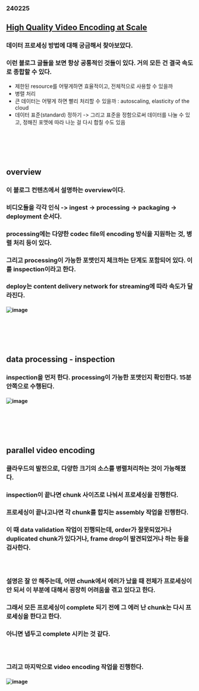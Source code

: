 ### 240225
## [High Quality Video Encoding at Scale](https://netflixtechblog.com/high-quality-video-encoding-at-scale-d159db052746)
### 데이터 프로세싱 방법에 대해 궁금해서 찾아보았다.
### 이런 블로그 글들을 보면 항상 공통적인 것들이 있다. 거의 모든 건 결국 속도로 종합할 수 있다. 
- 제한된 resource를 어떻게하면 효율적이고, 전체적으로 사용할 수 있을까
- 병렬 처리
- 큰 데이터는 어떻게 하면 빨리 처리할 수 있을까 : autoscaling, elasticity of the cloud
- 데이터 표준(standard) 정하기 -> 그리고 표준을 정함으로써 데이터를 나눌 수 있고, 정해진 포맷에 따라 나눈 걸 다시 합칠 수도 있음
### <br/><br/><br/>

## overview
### 이 블로그 컨텐츠에서 설명하는 overview이다. 
### 비디오들을 각각 인식 -> ingest -> processing -> packaging -> deployment 순서다.
### processing에는 다양한 codec file의 encoding 방식을 지원하는 것, 병렬 처리 등이 있다. 
### 그리고 processing이 가능한 포맷인지 체크하는 단계도 포함되어 있다. 이를 inspection이라고 한다.
### deploy는 content delivery network for streaming에 따라 속도가 달라진다.
#### ![image](https://github.com/Shin-jongwhan/tech_blog/assets/62974484/f8eb5c68-cd46-4f1a-843c-7cd059af61e4)
### <br/><br/><br/>

## data processing - inspection
### inspection을 먼저 한다. processing이 가능한 포맷인지 확인한다. 15분 안쪽으로 수행된다.
#### ![image](https://github.com/Shin-jongwhan/tech_blog/assets/62974484/f559f31e-8467-4eea-932b-12e4dec8b57f)
### <br/><br/><br/>

## parallel video encoding
### 클라우드의 발전으로, 다양한 크기의 소스를 병렬처리하는 것이 가능해졌다.
### inspection이 끝나면 chunk 사이즈로 나눠서 프로세싱을 진행한다.
### 프로세싱이 끝나고나면 각 chunk를 합치는 assembly 작업을 진행한다.
### 이 때 data validation 작업이 진행되는데, order가 잘못되었거나 duplicated chunk가 있다거나, frame drop이 발견되었거나 하는 등을 검사한다.
### <br/>

### 설명은 잘 안 해주는데, 어떤 chunk에서 에러가 났을 때 전체가 프로세싱이 안 되서 이 부분에 대해서 굉장히 어려움을 겪고 있다고 한다.
### 그래서 모든 프로세싱이 complete 되기 전에 그 에러 난 chunk는 다시 프로세싱을 한다고 한다. 
### 아니면 냅두고 complete 시키는 것 같다.
### <br/>

### 그리고 마지막으로 video encoding 작업을 진행한다.
#### ![image](https://github.com/Shin-jongwhan/tech_blog/assets/62974484/f740fd04-f42b-4212-9231-f8a7cda0f6ed)
### <br/>
